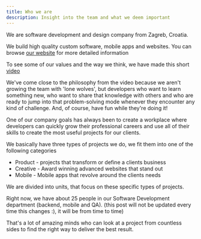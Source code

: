 ```yaml
---
title: Who we are
description: Insight into the team and what we deem important
---
```


We are software development and design company from Zagreb, Croatia.

We build high quality custom software, mobile apps and websites. You can browse
[our website](https://www.bornfight.com/) for more detailed information

To see some of our values and the way we think, we have made this short [video](https://vimeo.com/290462853)

We've come close to the philosophy from the video because we aren't growing the team with 'lone wolves', but
developers who want to learn something new, who want to share that knowledge with others and who are ready to jump
into that problem-solving mode whenever they encounter any kind of challenge. And, of course, have fun while
they're doing it!

One of our company goals has always been to create a workplace where developers can quickly grow their professional
careers and use all of their skills to create the most useful projects for our clients.

We basically have three types of projects we do, we fit them into one of the following categories

- Product - projects that transform or define a clients business
- Creative - Award winning advanced websites that stand out
- Mobile - Mobile apps that revolve around the clients needs

We are divided into units, that focus on these specific types of projects.

Right now, we have about 25 people in our Software Development department (backend, mobile and QA). (this post will
not be updated every time this changes :), it will be from time to time)

That's a lot of amazing minds who can look at a project from countless sides to find the right way to deliver the
best result.
